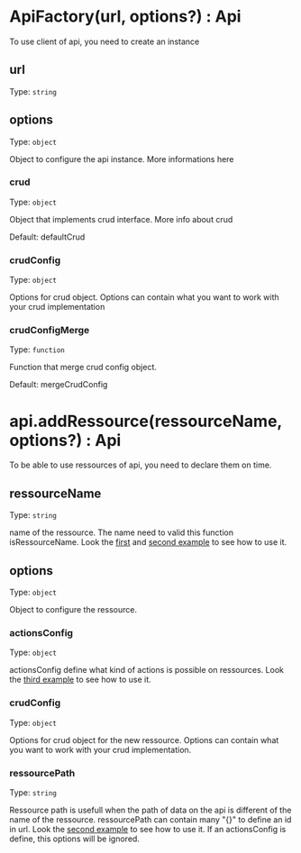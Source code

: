 # ApiFactory(url, options?) : Api

To use client of api, you need to create an instance

## url
Type: ```string```

## options
Type: ```object```

Object to configure the api instance. More informations here

### crud
Type: ```object```

Object that implements crud interface. More info about crud

Default: defaultCrud

### crudConfig
Type: ```object```

Options for crud object. Options can contain what you want to work with your crud implementation

### crudConfigMerge
Type: ```function```

Function that merge crud config object.

Default: mergeCrudConfig

# api.addRessource(ressourceName, options?) : Api

To be able to use ressources of api, you need to declare them on time.

## ressourceName
Type: ```string```

name of the ressource. The name need to valid this function isRessourceName.
Look the [first](example1.md) and [second example](example2.md) to see how to use it.

## options
Type: ```object```

Object to configure the ressource.

### actionsConfig
Type: ```object```

actionsConfig define what kind of actions is possible on ressources. Look the [third example](example3.md) to see how to use it.

### crudConfig
Type: ```object```

Options for crud object for the new ressource. Options can contain what you want to work with your crud implementation.

### ressourcePath
Type: ```string```

Ressource path is usefull when the path of data on the api is different of the name of the ressource.
ressourcePath can contain many "{}" to define an id in url. Look the [second example](example2.md) to see how to use it.
If an actionsConfig is define, this options will be ignored.
